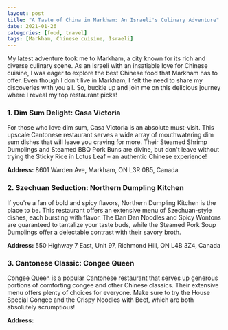 ```yaml
---
layout: post
title: "A Taste of China in Markham: An Israeli's Culinary Adventure"
date: 2021-01-26
categories: [food, travel]
tags: [Markham, Chinese cuisine, Israeli]
---
```


My latest adventure took me to Markham, a city known for its rich and diverse culinary scene. As an Israeli with an insatiable love for Chinese cuisine, I was eager to explore the best Chinese food that Markham has to offer. Even though I don't live in Markham, I felt the need to share my discoveries with you all. So, buckle up and join me on this delicious journey where I reveal my top restaurant picks!

### 1. Dim Sum Delight: Casa Victoria

For those who love dim sum, Casa Victoria is an absolute must-visit. This upscale Cantonese restaurant serves a wide array of mouthwatering dim sum dishes that will leave you craving for more. Their Steamed Shrimp Dumplings and Steamed BBQ Pork Buns are divine, but don't leave without trying the Sticky Rice in Lotus Leaf – an authentic Chinese experience!

**Address:** 8601 Warden Ave, Markham, ON L3R 0B5, Canada

### 2. Szechuan Seduction: Northern Dumpling Kitchen

If you're a fan of bold and spicy flavors, Northern Dumpling Kitchen is the place to be. This restaurant offers an extensive menu of Szechuan-style dishes, each bursting with flavor. The Dan Dan Noodles and Spicy Wontons are guaranteed to tantalize your taste buds, while the Steamed Pork Soup Dumplings offer a delectable contrast with their savory broth.

**Address:** 550 Highway 7 East, Unit 97, Richmond Hill, ON L4B 3Z4, Canada

### 3. Cantonese Classic: Congee Queen

Congee Queen is a popular Cantonese restaurant that serves up generous portions of comforting congee and other Chinese classics. Their extensive menu offers plenty of choices for everyone. Make sure to try the House Special Congee and the Crispy Noodles with Beef, which are both absolutely scrumptious!

**Address:**